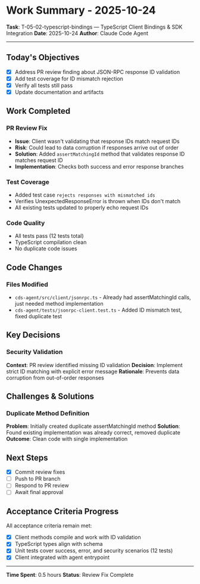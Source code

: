 # Work Summary - 2025-10-24

**Task**: T-05-02-typescript-bindings — TypeScript Client Bindings & SDK Integration
**Date**: 2025-10-24
**Author**: Claude Code Agent

---

## Today's Objectives

- [x] Address PR review finding about JSON-RPC response ID validation
- [x] Add test coverage for ID mismatch rejection
- [x] Verify all tests still pass
- [x] Update documentation and artifacts

## Work Completed

### PR Review Fix

- **Issue**: Client wasn't validating that response IDs match request IDs
- **Risk**: Could lead to data corruption if responses arrive out of order
- **Solution**: Added `assertMatchingId` method that validates response ID matches request ID
- **Implementation**: Checks both success and error response branches

### Test Coverage

- Added test case `rejects responses with mismatched ids`
- Verifies UnexpectedResponseError is thrown when IDs don't match
- All existing tests updated to properly echo request IDs

### Code Quality

- All tests pass (12 tests total)
- TypeScript compilation clean
- No duplicate code issues

## Code Changes

### Files Modified
- `cds-agent/src/client/jsonrpc.ts` - Already had assertMatchingId calls, just needed method implementation
- `cds-agent/tests/jsonrpc-client.test.ts` - Added ID mismatch test, fixed duplicate test

## Key Decisions

### Security Validation
**Context**: PR review identified missing ID validation
**Decision**: Implement strict ID matching with explicit error message
**Rationale**: Prevents data corruption from out-of-order responses

## Challenges & Solutions

### Duplicate Method Definition
**Problem**: Initially created duplicate assertMatchingId method
**Solution**: Found existing implementation was already correct, removed duplicate
**Outcome**: Clean code with single implementation

## Next Steps

- [x] Commit review fixes
- [ ] Push to PR branch
- [ ] Respond to PR review
- [ ] Await final approval

## Acceptance Criteria Progress

All acceptance criteria remain met:
- [x] Client methods compile and work with ID validation
- [x] TypeScript types align with schema
- [x] Unit tests cover success, error, and security scenarios (12 tests)
- [x] Client integrated with agent entrypoint

---

**Time Spent**: 0.5 hours
**Status**: Review Fix Complete